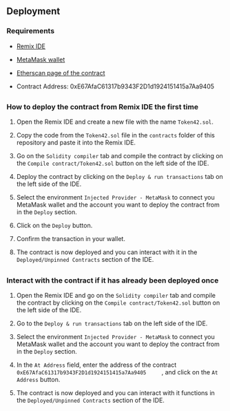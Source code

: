 ## Deployment

### Requirements

-   [Remix IDE](https://remix.ethereum.org/)

-   [MetaMask wallet](https://metamask.io/)

-   [Etherscan page of the contract](https://sepolia.etherscan.io/address/0xcbbc461ecd2f8c23cc1bbf21cd6c571da0b10ae4)

-   Contract Address: 0xE67AfaC61317b9343F2D1d1924151415a7Aa9405 

##

### How to deploy the contract from Remix IDE the first time

1. Open the Remix IDE and create a new file with the name `Token42.sol`.

2. Copy the code from the `Token42.sol` file in the `contracts` folder of this repository and paste it into the Remix IDE.

3. Go on the `Solidity compiler` tab and compile the contract by clicking on the `Compile contract/Token42.sol` button on the left side of the IDE.

4. Deploy the contract by clicking on the `Deploy & run transactions` tab on the left side of the IDE.

5. Select the environment `Injected Provider - MetaMask` to connect you MetaMask wallet and the account you want to deploy the contract from in the `Deploy` section.

6. Click on the `Deploy` button.

7. Confirm the transaction in your wallet.

8. The contract is now deployed and you can interact with it in the `Deployed/Unpinned Contracts` section of the IDE.

##

### Interact with the contract if it has already been deployed once

1. Open the Remix IDE and go on the `Solidity compiler` tab and compile the contract by clicking on the `Compile contract/Token42.sol` button on the left side of the IDE.

2. Go to the `Deploy & run transactions` tab on the left side of the IDE.

3. Select the environment `Injected Provider - MetaMask` to connect you MetaMask wallet and the account you want to deploy the contract from in the `Deploy` section.

4. In the `At Address` field, enter the address of the contract `0xE67AfaC61317b9343F2D1d1924151415a7Aa9405 	`, and click on the `At Address` button.

5. The contract is now deployed and you can interact with it functions in the `Deployed/Unpinned Contracts` section of the IDE.
